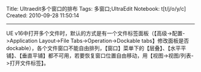 Title: Ultraedit多个窗口的排布
Tags: 多窗口;UltraEdit
Notebook: t[t/j/o/y/c]
Created: 2010-09-28 11:50:14

------

UE v16中打开多个文件时，默认的方式是有一个文件标签面板（【高级->配置->Application Layout->File Tabs->Operation->Dockable tabs】修改面板是否dockable），各个文件窗口不能自由排列，【窗口】菜单下的【层叠】、【水平平铺】、【垂直平铺】都不可用，若要恢复窗口位置自由移动，用【视图->视图/列表->打开文件标签】。